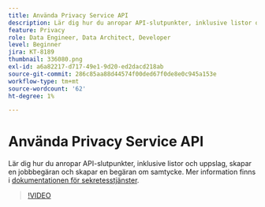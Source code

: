 ```yaml
---
title: Använda Privacy Service API
description: Lär dig hur du anropar API-slutpunkter, inklusive listor och uppslag, skapar en jobbbegäran och skapar en begäran om samtycke.
feature: Privacy
role: Data Engineer, Data Architect, Developer
level: Beginner
jira: KT-8189
thumbnail: 336080.png
exl-id: a6a82217-d717-49e1-9d20-ed2dacd218ab
source-git-commit: 286c85aa88d44574f00ded67f0de8e0c945a153e
workflow-type: tm+mt
source-wordcount: '62'
ht-degree: 1%

---
```



# Använda Privacy Service API

Lär dig hur du anropar API-slutpunkter, inklusive listor och uppslag, skapar en jobbbegäran och skapar en begäran om samtycke. Mer information finns i [dokumentationen för sekretesstjänster](https://experienceleague.adobe.com/docs/experience-platform/privacy/home.html?lang=sv).

>[!VIDEO](https://video.tv.adobe.com/v/3448877?learn=on&enablevpops&captions=swe)
